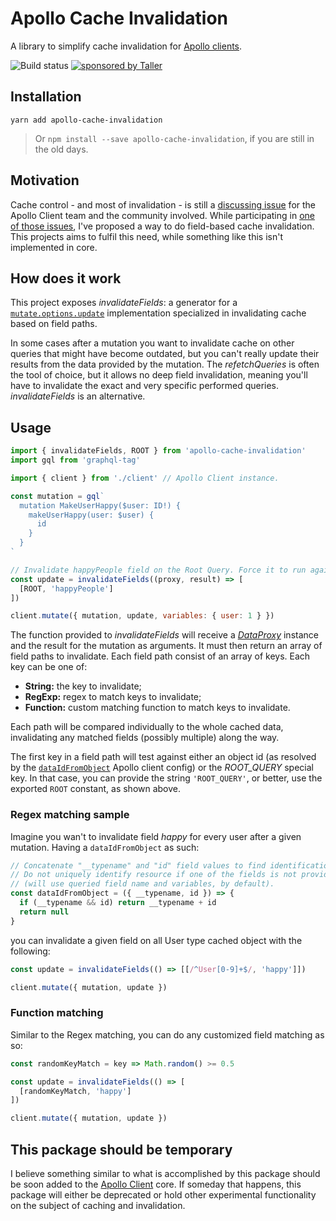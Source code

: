 # Apollo Cache Invalidation

A library to simplify cache invalidation for [Apollo clients](https://github.com/apollographql/apollo-client).

![Build status](https://travis-ci.org/lucasconstantino/apollo-cache-invalidation.svg?branch=master)
[![sponsored by Taller](https://raw.githubusercontent.com/TallerWebSolutions/tallerwebsolutions.github.io/master/sponsored-by-taller.png)](https://taller.net.br/en/)

## Installation

```
yarn add apollo-cache-invalidation
```

> Or `npm install --save apollo-cache-invalidation`, if you are still in the old days.

## Motivation

Cache control - and most of invalidation - is still a [discussing issue](https://github.com/apollographql/apollo-client/search?utf8=%E2%9C%93&q=cache+invalidation&type=Issues) for the Apollo Client team and the community involved. While participating in [one of those issues](https://github.com/apollographql/apollo-client/issues/621#issuecomment-281809084), I've proposed a way to do field-based cache invalidation. This projects aims to fulfil this need, while something like this isn't implemented in core.

## How does it work

This project exposes *invalidateFields*: a generator for a [`mutate.options.update`](http://dev.apollodata.com/react/api.html#graphql-mutation-options.update) implementation specialized in invalidating cache based on field paths.

In some cases after a mutation you want to invalidate cache on other queries that might have become outdated, but you can't really update their results from the data provided by the mutation. The *refetchQueries* is often the tool of choice, but it allows no deep field invalidation, meaning you'll have to invalidate the exact and very specific performed queries. *invalidateFields* is an alternative.

## Usage

```js
import { invalidateFields, ROOT } from 'apollo-cache-invalidation'
import gql from 'graphql-tag'

import { client } from './client' // Apollo Client instance.

const mutation = gql`
  mutation MakeUserHappy($user: ID!) {
    makeUserHappy(user: $user) {
      id
    }
  }
`

// Invalidate happyPeople field on the Root Query. Force it to run again.
const update = invalidateFields((proxy, result) => [
  [ROOT, 'happyPeople']
])

client.mutate({ mutation, update, variables: { user: 1 } })
```

The function provided to *invalidateFields* will receive a *[DataProxy](http://dev.apollodata.com/core/apollo-client-api.html#DataProxy)* instance and the result for the mutation as arguments. It must then return an array of field paths to invalidate. Each field path consist of an array of keys. Each key can be one of:

- **String:** the key to invalidate;
- **RegExp:** regex to match keys to invalidate;
- **Function:** custom matching function to match keys to invalidate.

Each path will be compared individually to the whole cached data, invalidating any matched fields (possibly multiple) along the way.

The first key in a field path will test against either an object id (as resolved by the [`dataIdFromObject`](http://dev.apollodata.com/core/apollo-client-api.html#apollo-client) Apollo client config) or the *ROOT_QUERY* special key. In that case, you can provide the string `'ROOT_QUERY'`, or better, use the exported `ROOT` constant, as shown above.

### Regex matching sample

Imagine you wan't to invalidate field *happy* for every user after a given mutation. Having a `dataIdFromObject` as such:

```js
// Concatenate "__typename" and "id" field values to find identification.
// Do not uniquely identify resource if one of the fields is not provided
// (will use queried field name and variables, by default).
const dataIdFromObject = ({ __typename, id }) => {
  if (__typename && id) return __typename + id
  return null
}
```

you can invalidate a given field on all User type cached object with the following:

```js
const update = invalidateFields(() => [[/^User[0-9]+$/, 'happy']])

client.mutate({ mutation, update })
```

### Function matching

Similar to the Regex matching, you can do any customized field matching as so:

```js
const randomKeyMatch = key => Math.random() >= 0.5

const update = invalidateFields(() => [
  [randomKeyMatch, 'happy']
])

client.mutate({ mutation, update })
```

## This package should be temporary

I believe something similar to what is accomplished by this package should be soon added to the [Apollo Client](https://github.com/apollographql/apollo-client) core. If someday that happens, this package will either be deprecated or hold other experimental functionality on the subject of caching and invalidation.
